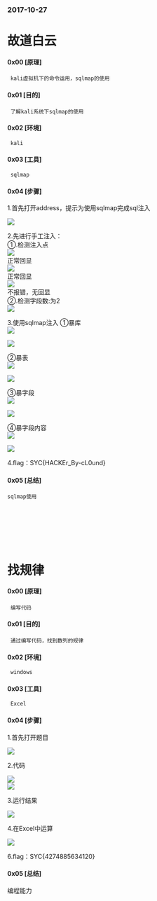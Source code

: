 ###  2017-10-27


# 故道白云
#### 0x00 [原理]
     kali虚拟机下的命令运用，sqlmap的使用
#### 0x01 [目的]
     了解kali系统下sqlmap的使用
#### 0x02 [环境]
     kali
#### 0x03 [工具]
     sqlmap
#### 0x04 [步骤]

1.首先打开address，提示为使用sqlmap完成sql注入

![](/files_for_wp/1_1.png)

2.先进行手工注入：</br>
  ①.检测注入点</br>
  ![](/files_for_wp/1_2.png)</br>
  正常回显</br>
  ![](/files_for_wp/1_3.png)</br>
  正常回显</br>
  ![](/files_for_wp/1_4.png)</br>
  不报错，无回显</br>
  ②.检测字段数:为2</br>
  ![](/files_for_wp/1_5.png)</br>

3.使用sqlmap注入
  ①暴库</br>
  ![](/files_for_wp/1_6.png)</br>
  
  ![](/files_for_wp/1_7.png)</br>
  
  ②暴表</br>
  ![](/files_for_wp/1_8.png)</br>
  
  ![](/files_for_wp/1_9.png)</br>
  
  ③暴字段</br>
  ![](/files_for_wp/1_10.png)</br>
  
  ![](/files_for_wp/1_11.png)</br>
  
  ④暴字段内容</br>
  ![](/files_for_wp/1_12.png)</br>
  
  ![](/files_for_wp/1_13.png)</br>

4.flag：SYC{HACKEr_By-cL0und}

#### 0x05 [总结]
    sqlmap使用
</br>
</br>
</br>
</br>
</br>






# 找规律

#### 0x00 [原理]
     编写代码
#### 0x01 [目的]
     通过编写代码，找到数列的规律
#### 0x02 [环境]
     windows
#### 0x03 [工具]
     Excel
#### 0x04 [步骤]

1.首先打开题目

![](/files_for_wp/2_1.png)

2.代码

![](/files_for_wp/2_2.png)</br>
![](/files_for_wp/2_3.png)</br>

3.运行结果

![](/files_for_wp/2_4.png)</br>

4.在Excel中运算

![](/files_for_wp/2_5.png)</br>

6.flag：SYC{4274885634120} 

#### 0x05 [总结]
编程能力   
